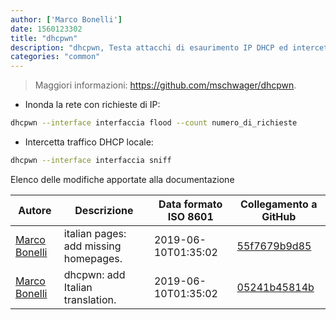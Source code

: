 ```yaml
---
author: ['Marco Bonelli']
date: 1560123302
title: "dhcpwn"
description: "dhcpwn, Testa attacchi di esaurimento IP DHCP ed intercetta il traffico DHCP locale."
categories: "common"
---
```

> Maggiori informazioni: <https://github.com/mschwager/dhcpwn>.

- Inonda la rete con richieste di IP:

```bash
dhcpwn --interface interfaccia flood --count numero_di_richieste
```

- Intercetta traffico DHCP locale:

```bash
dhcpwn --interface interfaccia sniff
```
Elenco delle modifiche apportate alla documentazione


Autore | Descrizione | Data formato ISO 8601 | Collegamento a GitHub
------|-----|-----|-----
[Marco Bonelli](mailto:marco@mebeim.net) | italian pages: add missing homepages. | 2019-06-10T01:35:02 | [55f7679b9d85](https://github.com/tldr-pages/tldr/commit/55f7679b9d85480f6c81738bd32c7901a1db36fe)
[Marco Bonelli](mailto:mb5.marcob@gmail.com) | dhcpwn: add Italian translation. | 2019-06-10T01:35:02 | [05241b45814b](https://github.com/tldr-pages/tldr/commit/05241b45814b6c67553439a4c6c3cfe9c7d67fce)

